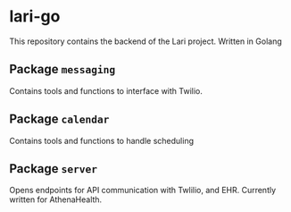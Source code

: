 # lari-go
This repository contains the backend of the Lari project. Written in Golang

## Package `messaging`
Contains tools and functions to interface with Twilio.

## Package `calendar`
Contains tools and functions to handle scheduling

## Package `server`
Opens endpoints for API communication with Twlilio, and EHR. Currently written for AthenaHealth.
